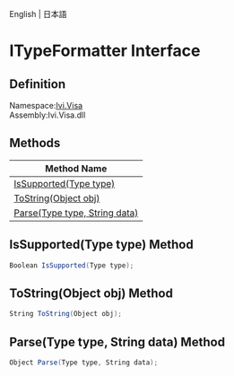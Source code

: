 English | 日本語

# ITypeFormatter Interface

## Definition
Namespace:[Ivi.Visa](../Visa.md)<BR>
Assembly:Ivi.Visa.dll<BR>

## Methods

|Method Name|
|---|
|[IsSupported(Type type)](#IsSupportedType-type-Method)|
|[ToString(Object obj)](#ToStringObject-obj-Method)|
|[Parse(Type type, String data)](#ParseType-type-String-data-Method)|

## IsSupported(Type type) Method
```C#
Boolean IsSupported(Type type);
```
## ToString(Object obj) Method
```C#
String ToString(Object obj);
```
## Parse(Type type, String data) Method
```C#
Object Parse(Type type, String data);
```
